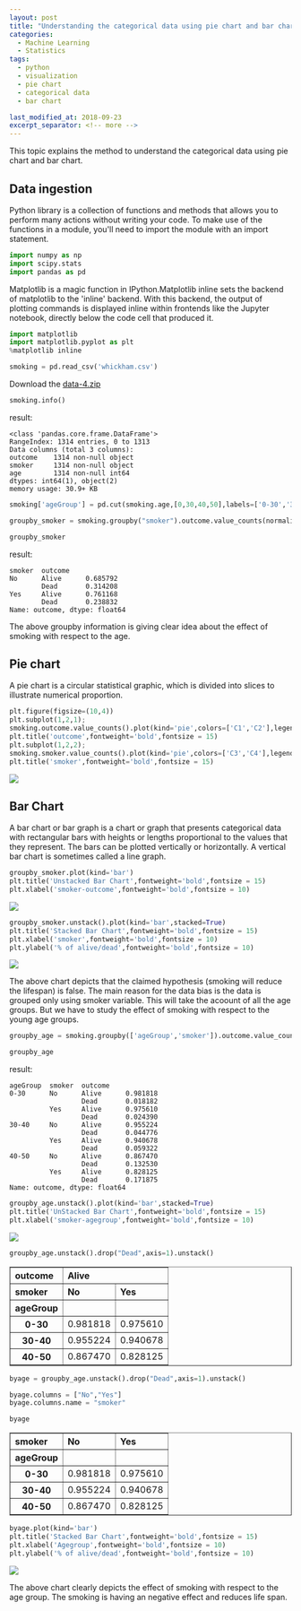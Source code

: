 ```yaml
---
layout: post
title: "Understanding the categorical data using pie chart and bar chart"
categories:
  - Machine Learning
  - Statistics
tags:
  - python
  - visualization
  - pie chart
  - categorical data
  - bar chart

last_modified_at: 2018-09-23
excerpt_separator: <!-- more -->
---
```


This topic explains the method to understand the categorical data using pie chart and bar chart.
<!-- more -->

## Data ingestion

Python library is a collection of functions and methods that allows you to perform many actions without writing your code.
To make use of the functions in a module, you'll need to import the module with an import statement.

```python
import numpy as np
import scipy.stats
import pandas as pd
```

Matplotlib is a magic function in IPython.Matplotlib inline sets the backend of matplotlib to the 'inline' backend. With this backend, the output of plotting commands is displayed inline within frontends like the Jupyter notebook, directly below the code cell that produced it.

```python
import matplotlib
import matplotlib.pyplot as plt
%matplotlib inline
```


```python
smoking = pd.read_csv('whickham.csv')
```
Download the [data-4.zip](https://github.com/dchandra1985/portfolio/blob/gh-pages/data/data-4.zip)

```python
smoking.info()
```

result:

    <class 'pandas.core.frame.DataFrame'>
    RangeIndex: 1314 entries, 0 to 1313
    Data columns (total 3 columns):
    outcome    1314 non-null object
    smoker     1314 non-null object
    age        1314 non-null int64
    dtypes: int64(1), object(2)
    memory usage: 30.9+ KB



```python
smoking['ageGroup'] = pd.cut(smoking.age,[0,30,40,50],labels=['0-30','30-40','40-50'])
```


```python
groupby_smoker = smoking.groupby("smoker").outcome.value_counts(normalize=True)
```


```python
groupby_smoker
```

result:

    smoker  outcome
    No      Alive      0.685792
            Dead       0.314208
    Yes     Alive      0.761168
            Dead       0.238832
    Name: outcome, dtype: float64

The above groupby information is giving clear idea about the effect of smoking with respect to the age.

## Pie chart

A pie chart is a circular statistical graphic, which is divided into slices to illustrate numerical proportion.

```python
plt.figure(figsize=(10,4))
plt.subplot(1,2,1);
smoking.outcome.value_counts().plot(kind='pie',colors=['C1','C2'],legend=['Alive','Dead']);
plt.title('outcome',fontweight='bold',fontsize = 15)
plt.subplot(1,2,2);
smoking.smoker.value_counts().plot(kind='pie',colors=['C3','C4'],legend=['Yes','No']);
plt.title('smoker',fontweight='bold',fontsize = 15)
```

![]({{"/images/ML_6_1.png"|absolute_url}})

## Bar Chart

A bar chart or bar graph is a chart or graph that presents categorical data with rectangular bars with heights or lengths proportional to the values that they represent. The bars can be plotted vertically or horizontally. A vertical bar chart is sometimes called a line graph.

```python
groupby_smoker.plot(kind='bar')
plt.title('Unstacked Bar Chart',fontweight='bold',fontsize = 15)
plt.xlabel('smoker-outcome',fontweight='bold',fontsize = 10)
```


![]({{"/images/ML_6_2.png"|absolute_url}})



```python
groupby_smoker.unstack().plot(kind='bar',stacked=True)
plt.title('Stacked Bar Chart',fontweight='bold',fontsize = 15)
plt.xlabel('smoker',fontweight='bold',fontsize = 10)
plt.ylabel('% of alive/dead',fontweight='bold',fontsize = 10)
```


![]({{"/images/ML_6_3.png"|absolute_url}})


The above chart depicts that the claimed hypothesis (smoking will reduce the lifespan) is false.
The main reason for the data bias is the data is grouped only using smoker variable.
This will take the acoount of all the age groups.
But we have to study the effect of smoking with respect to the young age groups.


```python
groupby_age = smoking.groupby(['ageGroup','smoker']).outcome.value_counts(normalize=True)
```


```python
groupby_age
```

result:

    ageGroup  smoker  outcome
    0-30      No      Alive      0.981818
                      Dead       0.018182
              Yes     Alive      0.975610
                      Dead       0.024390
    30-40     No      Alive      0.955224
                      Dead       0.044776
              Yes     Alive      0.940678
                      Dead       0.059322
    40-50     No      Alive      0.867470
                      Dead       0.132530
              Yes     Alive      0.828125
                      Dead       0.171875
    Name: outcome, dtype: float64




```python
groupby_age.unstack().plot(kind='bar',stacked=True)
plt.title('UnStacked Bar Chart',fontweight='bold',fontsize = 15)
plt.xlabel('smoker-agegroup',fontweight='bold',fontsize = 10)
```


![]({{"/images/ML_6_4.png"|absolute_url}})



```python
groupby_age.unstack().drop("Dead",axis=1).unstack()
```




<div>
<style scoped>
    .dataframe tbody tr th:only-of-type {
        vertical-align: middle;
    }

    .dataframe tbody tr th {
        vertical-align: top;
    }

    .dataframe thead tr th {
        text-align: left;
    }

    .dataframe thead tr:last-of-type th {
        text-align: right;
    }
</style>
<table border="1" class="dataframe">
  <thead>
    <tr>
      <th>outcome</th>
      <th colspan="2" halign="left">Alive</th>
    </tr>
    <tr>
      <th>smoker</th>
      <th>No</th>
      <th>Yes</th>
    </tr>
    <tr>
      <th>ageGroup</th>
      <th></th>
      <th></th>
    </tr>
  </thead>
  <tbody>
    <tr>
      <th>0-30</th>
      <td>0.981818</td>
      <td>0.975610</td>
    </tr>
    <tr>
      <th>30-40</th>
      <td>0.955224</td>
      <td>0.940678</td>
    </tr>
    <tr>
      <th>40-50</th>
      <td>0.867470</td>
      <td>0.828125</td>
    </tr>
  </tbody>
</table>
</div>




```python
byage = groupby_age.unstack().drop("Dead",axis=1).unstack()

byage.columns = ["No","Yes"]
byage.columns.name = "smoker"
```


```python
byage
```


<div>
<style scoped>
    .dataframe tbody tr th:only-of-type {
        vertical-align: middle;
    }

    .dataframe tbody tr th {
        vertical-align: top;
    }

    .dataframe thead th {
        text-align: right;
    }
</style>
<table border="1" class="dataframe">
  <thead>
    <tr style="text-align: right;">
      <th>smoker</th>
      <th>No</th>
      <th>Yes</th>
    </tr>
    <tr>
      <th>ageGroup</th>
      <th></th>
      <th></th>
    </tr>
  </thead>
  <tbody>
    <tr>
      <th>0-30</th>
      <td>0.981818</td>
      <td>0.975610</td>
    </tr>
    <tr>
      <th>30-40</th>
      <td>0.955224</td>
      <td>0.940678</td>
    </tr>
    <tr>
      <th>40-50</th>
      <td>0.867470</td>
      <td>0.828125</td>
    </tr>
  </tbody>
</table>
</div>




```python
byage.plot(kind='bar')
plt.title('Stacked Bar Chart',fontweight='bold',fontsize = 15)
plt.xlabel('Agegroup',fontweight='bold',fontsize = 10)
plt.ylabel('% of alive/dead',fontweight='bold',fontsize = 10)
```


![]({{"/images/ML_6_5.png"|absolute_url}})


The above chart clearly depicts the effect of smoking with respect to the age group.
The smoking is having an negative effect and reduces life span.
